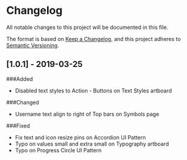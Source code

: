 # Changelog
All notable changes to this project will be documented in this file.

The format is based on [Keep a Changelog](https://keepachangelog.com/en/1.0.0/),
and this project adheres to [Semantic Versioning](https://semver.org/spec/v2.0.0.html).

## [1.0.1] - 2019-03-25

###Added
- Disabled text styles to Action - Buttons on Text Styles artboard

###Changed
- Username text align to right of Top bars on Symbols page

###Fixed
- Fix text and icon resize pins on Accordion UI Pattern
- Typo on values small and extra small on Typography artboard
- Typo on Progress Circle UI Pattern
